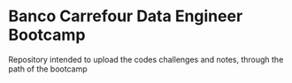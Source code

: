 # Banco Carrefour Data Engineer Bootcamp
Repository intended to upload the codes challenges and notes, through the path of the bootcamp
